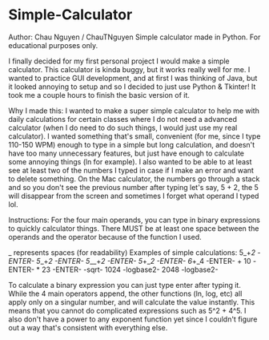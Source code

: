 # Simple-Calculator
Author: Chau Nguyen / ChauTNguyen
Simple calculator made in Python.
For educational purposes only.

I finally decided for my first personal project I would make a simple calculator. This calculator is kinda buggy,
but it works really well for me. I wanted to practice GUI development, and at first I was thinking of Java, but it looked
annoying to setup and so I decided to just use Python & Tkinter! It took me a couple hours to finish the basic version of it.

Why I made this:
I wanted to make a super simple calculator to help me with daily calculations for certain classes where I do not need a advanced calculator (when I do need to do such things, I would just use my real calculator). I wanted something that's small, convenient (for me, since I type 110-150 WPM) enough to type in a simple but long calculation, and doesn't have too many unnecessary features, but just have enough to calculate some annoying things (ln for example). I also wanted to be able to at least see at least two of the numbers I typed in case if I make an error and want to delete something. On the Mac calculator, the numbers go through a stack and so you don't see the previous number after typing let's say, 5 + 2, the 5 will disappear from the screen and sometimes I forget what operand I typed lol.

Instructions:
For the four main operands, you can type in binary expressions to quickly calculator things.
There MUST be at least one space between the operands and the operator because of the function I used.

_ represents spaces (for readability)
Examples of simple calculations:
5_+_2 -ENTER-
5__+_2 -ENTER-
5___+_2 -ENTER-
5_+__2 -ENTER-
6_+_4 -ENTER- + 10 -ENTER- * 23 -ENTER- -sqrt-
1024 -logbase2-
2048 -logbase2-

To calculate a binary expression you can just type enter after typing it. While the 4 main operators append, the other functions (ln, log, etc) all apply only on a singular number, and will calculate the value instantly. This means that you cannot do complicated expressions such as 5^2 + 4^5. I also don't have a power to any exponent function yet since I couldn't figure out a way that's consistent with everything else.
